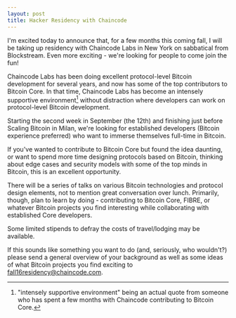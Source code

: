```yaml
---
layout: post
title: Hacker Residency with Chaincode
---
```


I'm excited today to announce that, for a few months this coming fall, I will be taking up residency with Chaincode Labs in New York on sabbatical from Blockstream. Even more exciting - we're looking for people to come join the fun!

Chaincode Labs has been doing excellent protocol-level Bitcoin development for several years, and now has some of the top contributors to Bitcoin Core. In that time, Chaincode Labs has become an intensely supportive environment[^1] without distraction where developers can work on protocol-level Bitcoin development.

Starting the second week in September (the 12th) and finishing just before Scaling Bitcoin in Milan, we're looking for established developers (Bitcoin experience preferred) who want to immerse themselves full-time in Bitcoin.

If you've wanted to contribute to Bitcoin Core but found the idea daunting, or want to spend more time designing protocols based on Bitcoin, thinking about edge cases and security models with some of the top minds in Bitcoin, this is an excellent opportunity.

There will be a series of talks on various Bitcoin technologies and protocol design elements, not to mention great conversation over lunch. Primarily, though, plan to learn by doing - contributing to Bitcoin Core, FIBRE, or whatever Bitcoin projects you find interesting while collaborating with established Core developers.

Some limited stipends to defray the costs of travel/lodging may be available.

If this sounds like something you want to do (and, seriously, who wouldn't?) please send a general overview of your background as well as some ideas of what Bitcoin projects you find exciting to fall16residency@chaincode.com.

[^1]: "intensely supportive environment" being an actual quote from someone who has spent a few months with Chaincode contributing to Bitcoin Core.

